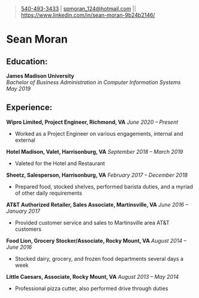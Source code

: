 > [540-493-3433](tel:5404933433) | [spmoran_124@hotmail.com](mailto:spmoran_124@hotmail.com)
> || https://www.linkedin.com/in/sean-moran-9b24b2146/
# Sean Moran

## Education:
**James Madison University**			  		       
*Bachelor of Business Administration in Computer Information Systems*           
*May 2019*

## Experience: 
**Wipro Limited, Project Engineer,  Richmond, VA**
*June 2020 &ndash; Present*
- Worked as a Project Engineer on various engagements, internal and external 

**Hotel Madison, Valet, Harrisonburg, VA**
*September 2018 &ndash; March 2019*
- Valeted for the Hotel and Restaurant

**Sheetz, Salesperson, Harrisonburg, VA**
*February 2017 &ndash; December 2018*
- Prepared food, stocked shelves, performed barista duties, and a myriad of other daily requirements 

**AT&T Authorized Retailer, Sales Associate, Martinsville, VA**
*June 2016 &ndash; January 2017*
- Provided customer service and sales to Martinsville area AT&T customers

**Food Lion, Grocery Stocker/Associate, Rocky Mount, VA**
*August 2014 &ndash; June 2016*
- Stocked dairy, grocery, and frozen food departments several days a week

**Little Caesars, Associate, Rocky Mount, VA**
*August 2013 &ndash; May 2014*
- Professional pizza cutter, also performed drive through duties


